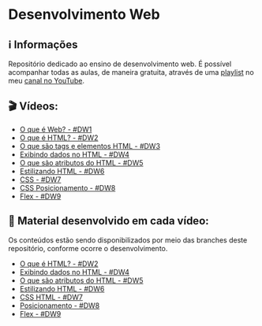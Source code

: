 # Desenvolvimento Web

## :information_source: Informações

Repositório dedicado ao ensino de desenvolvimento web. É possível acompanhar todas as aulas, de maneira gratuita, através de uma [playlist](https://youtube.com/playlist?list=PLxrWQ5mRFqpH-sQ4kXx5D9s1tUSquJgIa) no meu [canal no YouTube](https://www.youtube.com/channel/UCQ3K4FGBhEMJuphBDfkFgig).

## :clapper: Vídeos:

- [O que é Web? - #DW1](https://youtu.be/AIN2APAsZ_Q)
- [O que é HTML? - #DW2](https://youtu.be/aTwFiJeZyss)
- [O que são tags e elementos HTML - #DW3](https://youtu.be/9wx3MGpiO_g)
- [Exibindo dados no HTML - #DW4](https://youtu.be/saKG7udPzNE)
- [O que são atributos do HTML - #DW5](https://youtu.be/N6L1zUU4S98)
- [Estilizando HTML - #DW6](https://youtu.be/H0cd5oVoSYw)
- [CSS - #DW7](https://youtu.be/PxclWLGRdwY)
- [CSS Posicionamento - #DW8](https://youtu.be/jyWbHufvnqY)
- [Flex - #DW9](https://youtu.be/rMMeIhlJ-Ek)

## :blue_book: Material desenvolvido em cada vídeo:

Os conteúdos estão sendo disponibilizados por meio das branches deste repositório, conforme ocorre o desenvolvimento.

- [O que é HTML? - #DW2](https://github.com/rodolfovieira95/desenvolvimento-web/tree/dw2/index.html)
- [Exibindo dados no HTML - #DW4](https://github.com/rodolfovieira95/desenvolvimento-web/tree/dw4/index.html)
- [O que são atributos do HTML - #DW5](https://github.com/rodolfovieira95/desenvolvimento-web/tree/dw5/index.html)
- [Estilizando HTML - #DW6](https://github.com/rodolfovieira95/desenvolvimento-web/tree/dw6/index.html)
- [CSS HTML - #DW7](https://github.com/rodolfovieira95/desenvolvimento-web/tree/dw7)
- [Posicionamento - #DW8](https://github.com/rodolfovieira95/desenvolvimento-web/tree/dw8)
- [Flex - #DW9](https://github.com/rodolfovieira95/desenvolvimento-web/tree/dw9)
